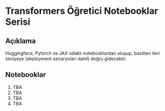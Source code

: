# Transformers Öğretici Notebooklar Serisi

## Açıklama
Huggingface, Pytorch ve JAX odaklı notebooklardan oluşup, basitten ileri seviyeye (deployment senaryoları dahil) doğru gidecektir.

## Notebooklar
1) TBA
2) TBA
3) TBA
4) TBA
